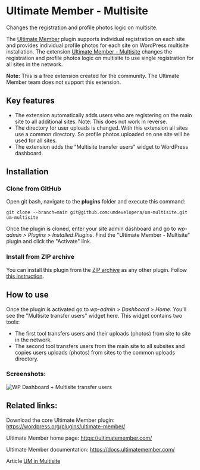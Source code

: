 # Ultimate Member - Multisite
Changes the registration and profile photos logic on multisite.

The [Ultimate Member](https://wordpress.org/plugins/ultimate-member/) plugin supports individual registration on each site and provides individual profile photos for each site on WordPress multisite installation.
The extension [Ultimate Member - Multisite](https://github.com/umdevelopera/um-multisite) changes the registration and profile photos logic on multisite to use single registration for all sites in the network.

__Note:__ This is a free extension created for the community. The Ultimate Member team does not support this extension.

## Key features
- The extension automatically adds users who are registering on the main site to all additional sites. Note: This does not work in reverse.
- The directory for user uploads is changed. With this extension all sites use a common directory. So profile photos uploaded on one site will be used for all sites.
- The extension adds the "Multisite transfer users" widget to WordPress dashboard.

## Installation
### Clone from GitHub
Open git bash, navigate to the **plugins** folder and execute this command:

`git clone --branch=main git@github.com:umdevelopera/um-multisite.git um-multisite`

Once the plugin is cloned, enter your site admin dashboard and go to _wp-admin > Plugins > Installed Plugins_. Find the "Ultimate Member - Multisite" plugin and click the "Activate" link.

### Install from ZIP archive
You can install this plugin from the [ZIP archive](https://drive.google.com/file/d/1OqUsg-yYTimFUf9P_3k1NKbx0cOApqdY/view) as any other plugin. Follow [this instruction](https://wordpress.org/support/article/managing-plugins/#upload-via-wordpress-admin).

## How to use
Once the plugin is activated go to *wp-admin > Dashboard > Home*. You'll see the "Multisite transfer users" widget here. This widget contains two tools:
- The first tool transfers users and their uploads (photos) from site to site in the network.
- The second tool transfers users from the main site to all subsites and copies users uploads (photos) from sites to the common uploads directory.

### Screenshots:
![WP Dashboard + Multisite transfer users](https://user-images.githubusercontent.com/113178913/190995444-ba0da47f-2633-4e15-9c31-ee134ec9be6f.png)

## Related links:
Download the core Ultimate Member plugin: https://wordpress.org/plugins/ultimate-member/

Ultimate Member home page: https://ultimatemember.com/

Ultimate Member documentation: https://docs.ultimatemember.com/

Article [UM in Multisite](https://docs.ultimatemember.com/article/1717-um-in-multisite)
